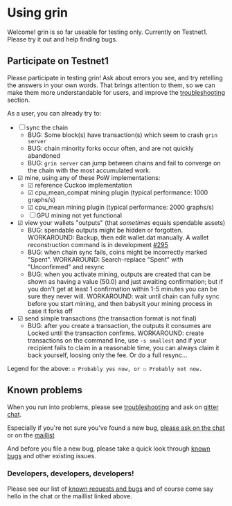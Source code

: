 # Using grin
Welcome! grin is so far useable for testing only. Currently on Testnet1.
Please try it out and help finding bugs.

## Participate on Testnet1

Please participate in testing grin!
Ask about errors you see, and try retelling the answers in your own words.
That brings attention to them, so we can make them more understandable for
users, and improve the [troubleshooting](FAQ.md#troubleshooting) section.

As a user, you can already try to:

- ☐ sync the chain
  - BUG: Some block(s) have transaction(s) which seem to crash `grin server`
  - BUG: chain minority forks occur often, and are not quickly abandoned
  - BUG: `grin server` can jump between chains and fail to converge on the
      chain with the most accumulated work.
- ☑ mine, using any of these PoW implementations:
  - ☑ reference Cuckoo implementation
  - ☑ cpu_mean_compat mining plugin (typical performance: 1000 graphs/s)
  - ☑ cpu_mean mining plugin (typical performance: 2000 graphs/s)
  - ☐ GPU mining not yet functional
- ☑ view your wallets "outputs" (that *sometimes* equals spendable assets)
  - BUG: spendable outputs might be hidden or forgotten.
    WORKAROUND: Backup, then edit wallet.dat manually.
    A wallet reconstruction command is in development
    [#295](https://github.com/mimblewimble/grin/issues/295)
  - BUG: when chain sync fails, coins might be incorrectly marked "Spent".
    WORKAROUND: Search-replace "Spent" with "Unconfirmed" and resync
  - BUG: when you activate mining, outputs are created that can be shown as
    having a value (50.0) and just awaiting confirmation; but if you don't get
    at least 1 confirmation within 1-5 minutes you can be sure they never will.
    WORKAROUND: wait until chain can fully sync before you start mining, and
    then babysit your mining process in case it forks off
- ☑ send simple transactions (the transaction format is not final)
  - BUG: after you create a transaction, the outputs it consumes are Locked
    until the transaction confirms.
    WORKAROUND: create transactions on the command line, use `-s smallest`
    and if your recipient fails to claim in a reasonable time, you can always
    claim it back yourself, loosing only the fee. Or do a full resync...

Legend for the above: `☑ Probably yes now, or ☐ Probably not now.`

## Known problems
When you run into problems, please see [troubleshooting](FAQ.md#troubleshooting)
and ask on [gitter chat](https://gitter.im/grin_community/Lobby).

Especially if you're not sure you've found a new bug,
[please ask on the chat]()
or on the [maillist](https://launchpad.net/~mimblewimble)

And before you file a new bug, please take a quick look through
[known bugs](https://github.com/mimblewimble/grin/issues?utf8=%E2%9C%93&q=label%3Abug+)
and other existing issues.

### Developers, developers, developers!

Please see our list of
[known requests and bugs](https://github.com/mimblewimble/grin/issues)
and of course come say hello in the chat or the maillist linked above.
